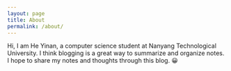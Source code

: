 ```yaml
---
layout: page
title: About
permalink: /about/
---
```


Hi, I am He Yinan, a computer science student at Nanyang Technological University. I think blogging is a great way to summarize and organize notes. I hope to share my notes and thoughts through this blog. :grinning: